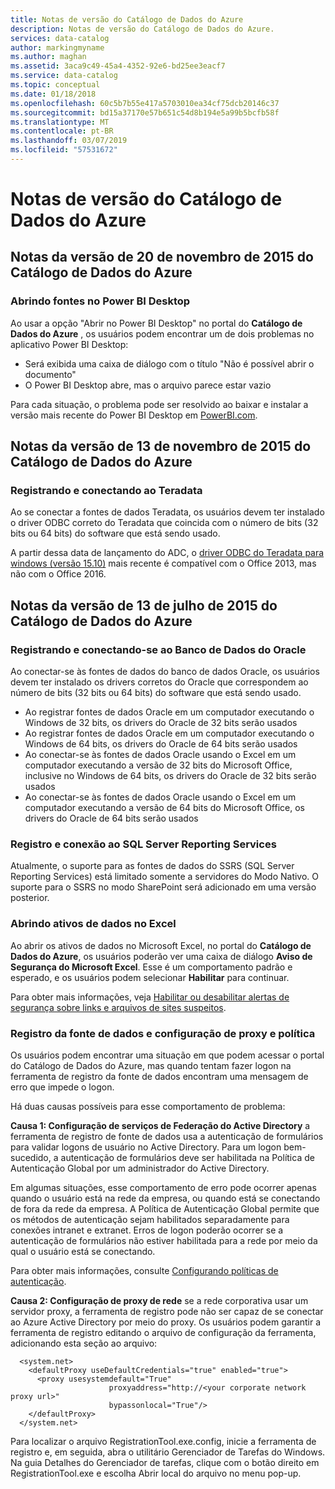 ```yaml
---
title: Notas de versão do Catálogo de Dados do Azure
description: Notas de versão do Catálogo de Dados do Azure.
services: data-catalog
author: markingmyname
ms.author: maghan
ms.assetid: 3aca9c49-45a4-4352-92e6-bd25ee3eacf7
ms.service: data-catalog
ms.topic: conceptual
ms.date: 01/18/2018
ms.openlocfilehash: 60c5b7b55e417a5703010ea34cf75dcb20146c37
ms.sourcegitcommit: bd15a37170e57b651c54d8b194e5a99b5bcfb58f
ms.translationtype: MT
ms.contentlocale: pt-BR
ms.lasthandoff: 03/07/2019
ms.locfileid: "57531672"
---
```

# <a name="azure-data-catalog-release-notes"></a>Notas de versão do Catálogo de Dados do Azure
## <a name="notes-for-the-november-20-2015-release-of-azure-data-catalog"></a>Notas da versão de 20 de novembro de 2015 do Catálogo de Dados do Azure
### <a name="opening-data-sources-in-power-bi-desktop"></a>Abrindo fontes no Power BI Desktop
Ao usar a opção "Abrir no Power BI Desktop" no portal do **Catálogo de Dados do Azure** , os usuários podem encontrar um de dois problemas no aplicativo Power BI Desktop:

* Será exibida uma caixa de diálogo com o título "Não é possível abrir o documento"
* O Power BI Desktop abre, mas o arquivo parece estar vazio

Para cada situação, o problema pode ser resolvido ao baixar e instalar a versão mais recente do Power BI Desktop em [PowerBI.com](https://powerbi.com).

## <a name="notes-for-the-november-13-2015-release-of-azure-data-catalog"></a>Notas da versão de 13 de novembro de 2015 do Catálogo de Dados do Azure
### <a name="registering-and-connecting-to-teradata"></a>Registrando e conectando ao Teradata
Ao se conectar a fontes de dados Teradata, os usuários devem ter instalado o driver ODBC correto do Teradata que coincida com o número de bits (32 bits ou 64 bits) do software que está sendo usado.

A partir dessa data de lançamento do ADC, o [driver ODBC do Teradata para windows (versão 15.10)](https://downloads.teradata.com/download/connectivity/odbc-driver/windows) mais recente é compatível com o Office 2013, mas não com o Office 2016.

## <a name="notes-for-the-july-13-2015-release-of-azure-data-catalog"></a>Notas da versão de 13 de julho de 2015 do Catálogo de Dados do Azure
### <a name="registering-and-connecting-to-oracle-database"></a>Registrando e conectando-se ao Banco de Dados do Oracle
Ao conectar-se às fontes de dados do banco de dados Oracle, os usuários devem ter instalado os drivers corretos do Oracle que correspondem ao número de bits (32 bits ou 64 bits) do software que está sendo usado.

* Ao registrar fontes de dados Oracle em um computador executando o Windows de 32 bits, os drivers do Oracle de 32 bits serão usados
* Ao registrar fontes de dados Oracle em um computador executando o Windows de 64 bits, os drivers do Oracle de 64 bits serão usados
* Ao conectar-se às fontes de dados Oracle usando o Excel em um computador executando a versão de 32 bits do Microsoft Office, inclusive no Windows de 64 bits, os drivers do Oracle de 32 bits serão usados
* Ao conectar-se às fontes de dados Oracle usando o Excel em um computador executando a versão de 64 bits do Microsoft Office, os drivers do Oracle de 64 bits serão usados

### <a name="registering-and-connecting-to-sql-server-reporting-services"></a>Registro e conexão ao SQL Server Reporting Services
Atualmente, o suporte para as fontes de dados do SSRS (SQL Server Reporting Services) está limitado somente a servidores do Modo Nativo. O suporte para o SSRS no modo SharePoint será adicionado em uma versão posterior.

### <a name="opening-data-assets-in-excel"></a>Abrindo ativos de dados no Excel
Ao abrir os ativos de dados no Microsoft Excel, no portal do **Catálogo de Dados do Azure**, os usuários poderão ver uma caixa de diálogo **Aviso de Segurança do Microsoft Excel**. Esse é um comportamento padrão e esperado, e os usuários podem selecionar **Habilitar** para continuar.

Para obter mais informações, veja [Habilitar ou desabilitar alertas de segurança sobre links e arquivos de sites suspeitos](https://support.office.com/article/Enable-or-disable-security-alerts-about-links-and-files-from-suspicious-websites-A1AC6AE9-5C4A-4EB3-B3F8-143336039BBE).

### <a name="proxy-and-policy-configuration-and-data-source-registration"></a>Registro da fonte de dados e configuração de proxy e política
Os usuários podem encontrar uma situação em que podem acessar o portal do Catálogo de Dados do Azure, mas quando tentam fazer logon na ferramenta de registro da fonte de dados encontram uma mensagem de erro que impede o logon.

Há duas causas possíveis para esse comportamento de problema:

**Causa 1: Configuração de serviços de Federação do Active Directory** a ferramenta de registro de fonte de dados usa a autenticação de formulários para validar logons de usuário no Active Directory. Para um logon bem-sucedido, a autenticação de formulários deve ser habilitada na Política de Autenticação Global por um administrador do Active Directory.

Em algumas situações, esse comportamento de erro pode ocorrer apenas quando o usuário está na rede da empresa, ou quando está se conectando de fora da rede da empresa. A Política de Autenticação Global permite que os métodos de autenticação sejam habilitados separadamente para conexões intranet e extranet. Erros de logon poderão ocorrer se a autenticação de formulários não estiver habilitada para a rede por meio da qual o usuário está se conectando.

Para obter mais informações, consulte [Configurando políticas de autenticação](https://technet.microsoft.com/library/dn486781.aspx).

**Causa 2: Configuração de proxy de rede** se a rede corporativa usar um servidor proxy, a ferramenta de registro pode não ser capaz de se conectar ao Azure Active Directory por meio do proxy. Os usuários podem garantir a ferramenta de registro editando o arquivo de configuração da ferramenta, adicionando esta seção ao arquivo:

      <system.net>
        <defaultProxy useDefaultCredentials="true" enabled="true">
          <proxy usesystemdefault="True"
                          proxyaddress="http://<your corporate network proxy url>"
                          bypassonlocal="True"/>
        </defaultProxy>
      </system.net>


Para localizar o arquivo RegistrationTool.exe.config, inicie a ferramenta de registro e, em seguida, abra o utilitário Gerenciador de Tarefas do Windows. Na guia Detalhes do Gerenciador de tarefas, clique com o botão direito em RegistrationTool.exe e escolha Abrir local do arquivo no menu pop-up.
